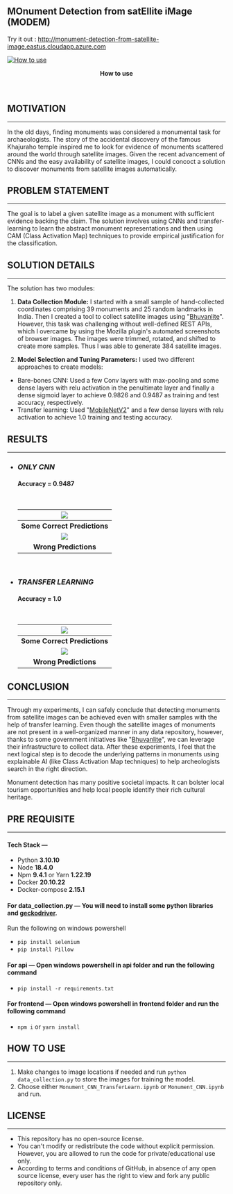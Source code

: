 ## **MO**nument **D**etection from sat**E**llite i**M**age (MODEM)

Try it out : http://monument-detection-from-satellite-image.eastus.cloudapp.azure.com

<!-- <video width="640" height="480" controls>
  <source src="https://user-images.githubusercontent.com/76057469/223475462-9e6a9db4-b9a6-426c-8199-937cfc9c3608.mp4" type="video/mp4"></video> -->

[![How to use](https://i.imgur.com/vKb2F1B.png)](https://user-images.githubusercontent.com/76057469/223475462-9e6a9db4-b9a6-426c-8199-937cfc9c3608.mp4)


<p style="text-align: center;"><b><i></i>How to use</b></p>

<br>

## __MOTIVATION__
---
In the old days, finding monuments was considered a monumental task for archaeologists. The story of the accidental discovery of the famous Khajuraho temple inspired me to look for evidence of monuments scattered around the world through satellite images. Given the recent advancement of CNNs and the easy availability of satellite images, I could concoct a solution to discover monuments from satellite images automatically.

## __PROBLEM STATEMENT__
---
The goal is to label a given satellite image as a monument with sufficient evidence backing the claim. The solution involves using CNNs and transfer-learning to learn the abstract monument representations and then using CAM (Class Activation Map) techniques to provide empirical justification for the classification.

## __SOLUTION DETAILS__
---
The solution has two modules:
1. **Data Collection Module:** I started with a small sample of hand-collected coordinates comprising 39 monuments and 25 random landmarks in India. Then I created a tool to collect satellite images using "[Bhuvanlite](https://bhuvanlite.nrsc.gov.in/)". However, this task was challenging without well-defined REST APIs, which I overcame by using the Mozilla plugin's automated screenshots of browser images. The images were trimmed, rotated, and shifted to create more samples. Thus I was able to generate 384 satellite images. 

2. **Model Selection and Tuning Parameters:** I used two different approaches to create models: <br>
+ Bare-bones CNN: Used a few Conv layers with max-pooling and some dense layers with relu activation in the penultimate layer and finally a dense sigmoid layer to achieve 0.9826 and 0.9487 as training and test accuracy, respectively.
+ Transfer learning: Used "[MobileNetV2](https://tfhub.dev/google/tf2-preview/mobilenet_v2/feature_vector/4)" and a few dense layers with relu activation to achieve 1.0 training and testing accuracy.


## __RESULTS__
---
+ ### _*ONLY CNN*_ <br>
    #### Accuracy = 0.9487
    <br>

    | ![](docs/img/CNN_Correct.png) |
    |:---:|
    | <b>Some Correct Predictions</b>|
    | ![](docs/img/CNN_Wrong.png) |
    | <b>Wrong Predictions</b>|

<br>

+ ### _*TRANSFER LEARNING*_ <br>
    #### Accuracy = 1.0
    <br>

    | ![](docs/img/Transfer_Correct.png) |
    |:---:|
    | <b>Some Correct Predictions</b>|
    | ![](docs/img/Transfer_Wrong.png) |
    | <b>Wrong Predictions</b>|

## __CONCLUSION__
---
Through my experiments, I can safely conclude that detecting monuments from satellite images can be achieved even with smaller samples with the help of transfer learning. Even though the satellite images of monuments are not present in a well-organized manner in any data repository, however, thanks to some government initiatives like "[Bhuvanlite](https://bhuvanlite.nrsc.gov.in/)", we can leverage their infrastructure to collect data. After these experiments, I feel that the next logical step is to decode the underlying patterns in monuments using explainable AI (like Class Activation Map techniques) to help archeologists search in the right direction.

Monument detection has many positive societal impacts. It can bolster local tourism opportunities and help local people identify their rich cultural heritage.

## __PRE REQUISITE__
---
#### __Tech Stack —__
+ Python __3.10.10__
+ Node __18.4.0__
+ Npm __9.4.1__ or Yarn __1.22.19__
+ Docker __20.10.22__
+ Docker-compose __2.15.1__

#### __For data_collection.py__ — You will need to install some python libraries and [geckodriver](https://github.com/mozilla/geckodriver/releases).
Run the following on windows powershell
+ `pip install selenium`
+ `pip install Pillow`
#### __For api__ — Open windows powershell in api folder and run the following command 
+ `pip install -r requirements.txt`
#### __For frontend__ — Open windows powershell in frontend folder and run the following command
+ `npm i` or `yarn install`

## __HOW TO USE__
---
1. Make changes to image locations if needed and run `python data_collection.py` to store the images for training the model.
2. Choose either `Monument_CNN_TransferLearn.ipynb` or `Monument_CNN.ipynb` and run.

## __LICENSE__
---
+ This repository has no open-source license.
+ You can't modify or redistribute the code without explicit permission. However, you are allowed to run the code for private/educational use only.
+ According to terms and conditions of GitHub, in absence of any open source license, every user has the right to view and fork any public repository only.
